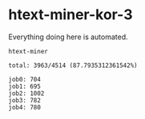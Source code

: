 # htext-miner-kor-3

Everything doing here is automated.

```
htext-miner

total: 3963/4514 (87.7935312361542%)

job0: 704
job1: 695
job2: 1002
job3: 782
job4: 780
```